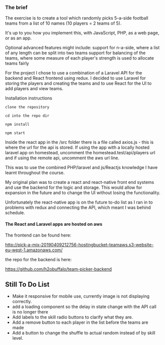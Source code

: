 

### The brief

The exercise is to create a tool which randomly picks 5-a-side football teams from a list of 10 names (10 players = 2 teams of 5).

It's up to you how you implement this, with JavaScript, PHP, as a web page, or as an app.

Optional advanced features might include:
support for n-a-side, where a list of any length can be split into two teams
support for balancing of the teams, where some measure of each player's strength is used to allocate teams fairly

For the project I chose to use a combination of a Laravel API for the backend and React frontend using redux. 
I decided to use Laravel for storing the players and creating the teams and to use React for the UI to add players and view teams. 

Installation instructions 

```clone the repository```

```cd into the repo dir```

```npm install```

```npm start```

Inside the react app in the /src folder there is a file called axios.js - this is where the url for the api is stored. 
If using the app with a locally hosted laravel app on homestead, uncomment the homestead.test/api/players url and if using the remote api, uncomment the aws url line.



This was to use the combined PHP/laravel and js/Reactjs knowledge I have learnt throughout the course. 

My original plan was to create a react and react-native front end systems and use the backend for the logic and storage. This would allow for expansion in the future and to change the UI without losing the functionality. 

Unfortunately the react-native app is on the future to-do list as I ran in to problems with redux and connecting the API, which meant I was behind schedule. 


#### The React and Laravel apps are hosted on aws
The frontend can be found here:

http://pick-a-mix-20190409212756-hostingbucket-teamaws.s3-website-eu-west-1.amazonaws.com/

the repo for the backend is here:

https://github.com/h2obuffalo/team-picker-backend

## Still To Do List

- Make it responsive for mobile use, currently image is not displaying correctly.
- add a loading component so the delay in state change with the API call is no longer there
- Add labels to the skill radio buttons to clarify what they are.
- Add a remove button to each player in the list before the teams are made
- Add a button to change the shuffle to actual random instead of by skill level.


